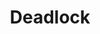 ---
layout: gallery
title: Deadlock
authors: Dave McDowell
game: 'Half-life 2: Opposition'
year: 2021
media:
  - title: Image 1
    # image, video, cubemap, 3d
    type: image
    thumbnail: https://picsum.photos/445/296?random=1 
    thumbnail_alt: Image 1
    src:
    alt:
    description: >-
      An image generated from lorem picsum for testing.
  - title: Image 2
    # image, video, cubemap, 3d
    type: image
    thumbnail: https://picsum.photos/445/296?random=2 
    thumbnail_alt: Image 2
    src:
    alt:
    description: >-
      An image generated from lorem picsum for testing.
---